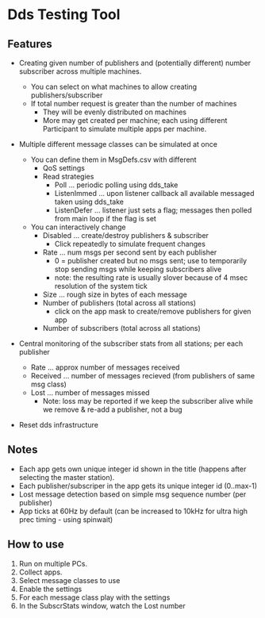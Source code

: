 # Dds Testing Tool

Features
--------
 * Creating given number of publishers and (potentially different) number subscriber across multiple machines.
    - You can select on what machines to allow creating publishers/subscriber
    - If total number request is greater than the number of machines
      - They will be evenly distributed on machines
      - More may get created per machine; each using different Participant to simulate multiple apps per machine.

 * Multiple different message classes can be simulated at once
    - You can define them in MsgDefs.csv with different
      - QoS settings 
      - Read strategies
         - Poll ... periodic polling using dds_take
         - ListenImmed ... upon listener callback all available messaged taken using dds_take
         - ListenDefer ... listener just sets a flag; messages then polled from main loop if the flag is set
    - You can interactively change 
      - Disabled ... create/destroy publishers & subscriber
           - Click repeatedly to simulate frequent changes
      - Rate ... num msgs per second sent by each publisher
           - 0 = publisher created but no msgs sent; use to temporarily stop sending msgs while keeping subscribers alive
           - note: the resulting rate is usually slover because of 4 msec resolution of the system tick
      - Size ... rough size in bytes of each message
      - Number of publishers (total across all stations)
           - click on the app mask to create/remove publishers for given app
      - Number of subscribers (total across all stations)

 * Central monitoring of the subscriber stats from all stations; per each publisher
      - Rate ... approx number of messages received
      - Received ... number of messages recieved (from publishers of same msg class)
      - Lost ... number of messages missed
         - Note: loss may be reported if we keep the subscriber alive while we remove & re-add a publisher, not a bug

 * Reset dds infrastructure

Notes
-----
 * Each app gets own unique integer id shown in the title (happens after selecting the master station).
 * Each publisher/subscriper in the app gets its unique integer id (0..max-1)
 * Lost message detection based on simple msg sequence number (per publisher)
 * App ticks at 60Hz by default (can be increased to 10kHz for ultra high prec timing - using spinwait)


How to use
-----------
 1. Run on multiple PCs.
 2. Collect apps.
 3. Select message classes to use
 4. Enable the settings
 5. For each message class play with the settings
 6. In the SubscrStats window, watch the Lost number
